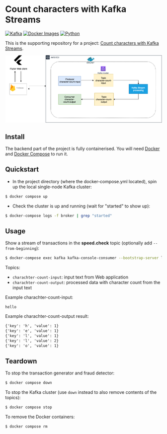# Count characters with Kafka Streams

[![Kafka](https://img.shields.io/badge/streaming_platform-kafka-black.svg?style=flat-square)](https://kafka.apache.org)
[![Docker Images](https://img.shields.io/badge/docker_images-confluent-orange.svg?style=flat-square)](https://github.com/confluentinc/cp-docker-images)
[![Python](https://img.shields.io/badge/python-3.5+-blue.svg?style=flat-square)](https://www.python.org)

This is the supporting repository for a project: [Count characters with Kafka Streams](https://nurbolsakenov.com/tech/character-count-kafka-streams).

![Design](https://raw.githubusercontent.com/nsakenov/project_images/master/kafka_stream.png)

## Install

The backend part of the project is fully containerised. You will need [Docker](https://docs.docker.com/install/) and [Docker Compose](https://docs.docker.com/compose/) to run it.


## Quickstart

- In the project directory (where the docker-compose.yml located), spin up the local single-node Kafka cluster:

```bash
$ docker compose up
```

- Check the cluster is up and running (wait for "started" to show up):

```bash
$ docker-compose logs -f broker | grep "started"
```


## Usage

Show a stream of transactions in the **speed.check** topic (optionally add `--from-beginning`):

```bash
$ docker-compose exec kafka kafka-console-consumer --bootstrap-server localhost:9092 --topic charachter-count-input
```

Topics:

- `charachter-count-input`: input text from Web application
- `charachter-count-output`: processed data with character count from the input text

Example charachter-count-input:

```
hello
```
Example charachter-count-output result:
```
{'key': 'h', 'value': 1}
{'key': 'e', 'value': 1}
{'key': 'l', 'value': 1}
{'key': 'l', 'value': 2}
{'key': 'o', 'value': 1}
```

## Teardown

To stop the transaction generator and fraud detector:

```bash
$ docker compose down
```

To stop the Kafka cluster (use `down`  instead to also remove contents of the topics):

```bash
$ docker compose stop
```

To remove the Docker containers:

```bash
$ docker compose rm
```
